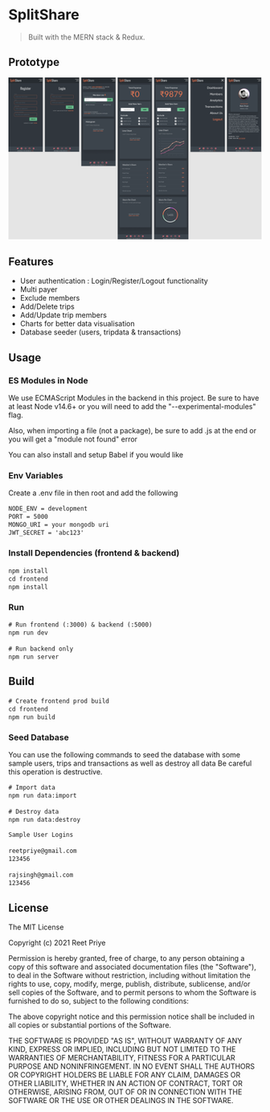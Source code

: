 # SplitShare

> Built with the MERN stack & Redux.

## Prototype

![Screenshot](./uploads/screenshot.png)

## Features

- User authentication : Login/Register/Logout functionality
- Multi payer
- Exclude members
- Add/Delete trips
- Add/Update trip members
- Charts for better data visualisation
- Database seeder (users, tripdata & transactions)

## Usage

### ES Modules in Node

We use ECMAScript Modules in the backend in this project. Be sure to have at least Node v14.6+ or you will need to add the "--experimental-modules" flag.

Also, when importing a file (not a package), be sure to add .js at the end or you will get a "module not found" error

You can also install and setup Babel if you would like

### Env Variables

Create a .env file in then root and add the following

```
NODE_ENV = development
PORT = 5000
MONGO_URI = your mongodb uri
JWT_SECRET = 'abc123'
```

### Install Dependencies (frontend & backend)

```
npm install
cd frontend
npm install
```

### Run

```
# Run frontend (:3000) & backend (:5000)
npm run dev

# Run backend only
npm run server
```

## Build

```
# Create frontend prod build
cd frontend
npm run build
```

### Seed Database

You can use the following commands to seed the database with some sample users, trips and transactions as well as destroy all data
Be careful this operation is destructive.

```
# Import data
npm run data:import

# Destroy data
npm run data:destroy
```

```
Sample User Logins

reetpriye@gmail.com
123456

rajsingh@gmail.com
123456
```

## License

The MIT License

Copyright (c) 2021 Reet Priye

Permission is hereby granted, free of charge, to any person obtaining a copy
of this software and associated documentation files (the "Software"), to deal
in the Software without restriction, including without limitation the rights
to use, copy, modify, merge, publish, distribute, sublicense, and/or sell
copies of the Software, and to permit persons to whom the Software is
furnished to do so, subject to the following conditions:

The above copyright notice and this permission notice shall be included in
all copies or substantial portions of the Software.

THE SOFTWARE IS PROVIDED "AS IS", WITHOUT WARRANTY OF ANY KIND, EXPRESS OR
IMPLIED, INCLUDING BUT NOT LIMITED TO THE WARRANTIES OF MERCHANTABILITY,
FITNESS FOR A PARTICULAR PURPOSE AND NONINFRINGEMENT. IN NO EVENT SHALL THE
AUTHORS OR COPYRIGHT HOLDERS BE LIABLE FOR ANY CLAIM, DAMAGES OR OTHER
LIABILITY, WHETHER IN AN ACTION OF CONTRACT, TORT OR OTHERWISE, ARISING FROM,
OUT OF OR IN CONNECTION WITH THE SOFTWARE OR THE USE OR OTHER DEALINGS IN
THE SOFTWARE.
